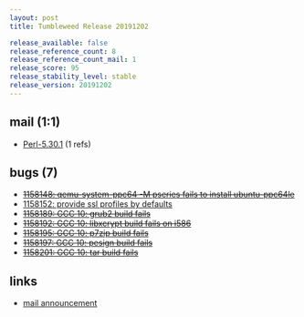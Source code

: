```yaml
---
layout: post
title: Tumbleweed Release 20191202

release_available: false
release_reference_count: 8
release_reference_count_mail: 1
release_score: 95
release_stability_level: stable
release_version: 20191202
---
```


## mail (1:1)

- [Perl-5.30.1](https://lists.opensuse.org/opensuse-factory/2019-12/msg00034.html) (1 refs)

## bugs (7)

<!--more-->

- ~~[1158148: qemu-system-ppc64 -M pseries fails to install ubuntu-ppc64le](https://bugzilla.opensuse.org/show_bug.cgi?id=1158148)~~
- [1158152: provide ssl profiles by defaults](https://bugzilla.opensuse.org/show_bug.cgi?id=1158152)
- ~~[1158189: GCC 10: grub2 build fails](https://bugzilla.opensuse.org/show_bug.cgi?id=1158189)~~
- ~~[1158192: GCC 10: libxcrypt build fails on i586](https://bugzilla.opensuse.org/show_bug.cgi?id=1158192)~~
- ~~[1158195: GCC 10: p7zip build fails](https://bugzilla.opensuse.org/show_bug.cgi?id=1158195)~~
- ~~[1158197: GCC 10: pesign build fails](https://bugzilla.opensuse.org/show_bug.cgi?id=1158197)~~
- ~~[1158201: GCC 10: tar build fails](https://bugzilla.opensuse.org/show_bug.cgi?id=1158201)~~



## links

- [mail announcement](https://lists.opensuse.org/opensuse-factory/2019-12/msg00033.html)
